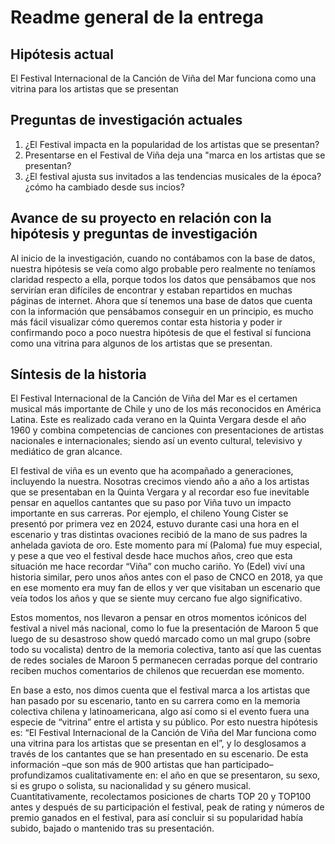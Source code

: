 # Readme general de la entrega

## Hipótesis actual

El Festival Internacional de la Canción de Viña del Mar funciona como una vitrina para los artistas que se presentan

## Preguntas de investigación actuales

1. ¿El Festival impacta en la popularidad de los artistas que se presentan?
2. Presentarse en el Festival de Viña deja una "marca en los artistas que se presentan?
3. ¿El festival ajusta sus invitados a las tendencias musicales de la época? ¿cómo ha cambiado desde sus incios?

## Avance de su proyecto en relación con la hipótesis y preguntas de investigación

Al inicio de la investigación, cuando no contábamos con la base de datos, nuestra hipótesis se veía como algo probable pero realmente no teníamos claridad respecto a ella, porque todos los datos que pensábamos que nos servirían eran difíciles de encontrar y estaban repartidos en muchas páginas de internet. 
Ahora que sí tenemos una base de datos que cuenta con la información que pensábamos conseguir en un principio, es mucho más fácil visualizar cómo queremos contar esta historia y poder ir confirmando poco a poco nuestra hipótesis de que el festival sí funciona como una vitrina para algunos de los artistas que se presentan.

## Síntesis de la historia

El Festival Internacional de la Canción de Viña del Mar es el certamen musical más importante de Chile y uno de los más reconocidos en América Latina. Este es realizado cada verano en la Quinta Vergara desde el año 1960 y combina competencias de canciones con presentaciones de artistas nacionales e internacionales; siendo así un evento cultural, televisivo y mediático de gran alcance.


El festival de viña es un evento que ha acompañado a generaciones, incluyendo la nuestra. Nosotras crecimos viendo año a año a los artistas que se presentaban en la Quinta Vergara y al recordar eso fue inevitable pensar en aquellos cantantes que su paso por Viña tuvo un impacto importante en sus carreras. Por ejemplo, el chileno Young Cister se presentó por primera vez en 2024, estuvo durante casi una hora en el escenario y tras distintas ovaciones recibió de la mano de sus padres la anhelada gaviota de oro. Este momento para mí (Paloma) fue muy especial, y pese a que veo el festival desde hace muchos años, creo que esta situación me hace recordar “Viña” con mucho cariño. Yo (Edel) viví una historia similar, pero unos años antes con el paso de CNCO en 2018, ya que en ese momento era muy fan de ellos y ver que visitaban un escenario que veía todos los años y que se siente muy cercano fue algo significativo. 


Estos momentos, nos llevaron a pensar en otros momentos icónicos del festival a nivel más nacional, como lo fue la presentación de Maroon 5 que luego de su desastroso show quedó marcado como un mal grupo (sobre todo su vocalista) dentro de la memoria colectiva, tanto así que las cuentas de redes sociales de Maroon 5 permanecen cerradas porque del contrario reciben muchos comentarios de chilenos que recuerdan ese momento.


En base a esto, nos dimos cuenta que el festival marca a los artistas que han pasado por su escenario, tanto en su carrera como en la memoria colectiva chilena y latinoamericana, algo así como si el evento fuera una especie de “vitrina” entre el artista y su público. Por esto nuestra hipótesis es: “El Festival Internacional de la Canción de Viña del Mar funciona como una vitrina para los artistas que se presentan en el”, y lo desglosamos a través de los cantantes que se han presentado en su escenario. De esta información –que son más de 900 artistas que han participado– profundizamos cualitativamente en: el año en que se presentaron, su sexo, si es grupo o solista, su nacionalidad y su género musical. Cuantitativamente, recolectamos posiciones de charts TOP 20 y TOP100 antes y después de su participación el festival, peak de rating y números de premio ganados en el festival, para así concluir si su popularidad había subido, bajado o mantenido tras su presentación. 
